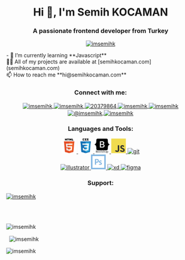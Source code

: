<h1 align="center">Hi 👋, I'm Semih KOCAMAN</h1>
<h3 align="center">A passionate frontend developer from Turkey</h3>
<p align="center">
  <a href="https://twitter.com/imsemihk" target="blank">
    <img src="https://img.shields.io/twitter/follow/imsemihk?logo=twitter&style=for-the-badge" alt="imsemihk" />
  </a>
</p align="center"> - 🌱 I’m currently learning **Javascript** </br> 👨‍💻 All of my projects are available at [semihkocaman.com](semihkocaman.com) </br> 📫 How to reach me **hi@semihkocaman.com** <h3 align="center">Connect with me:</h3>
<p align="center">
  <a href="https://twitter.com/imsemihk" target="blank">
    <img align="center" src="https://raw.githubusercontent.com/rahuldkjain/github-profile-readme-generator/master/src/images/icons/Social/twitter.svg" alt="imsemihk" height="30" width="40" />
  </a>
  <a href="https://linkedin.com/in/imsemihk" target="blank">
    <img align="center" src="https://raw.githubusercontent.com/rahuldkjain/github-profile-readme-generator/master/src/images/icons/Social/linked-in-alt.svg" alt="imsemihk" height="30" width="40" />
  </a>
  <a href="https://stackoverflow.com/users/20379864" target="blank">
    <img align="center" src="https://raw.githubusercontent.com/rahuldkjain/github-profile-readme-generator/master/src/images/icons/Social/stack-overflow.svg" alt="20379864" height="30" width="40" />
  </a>
  <a href="https://fb.com/imsemihk" target="blank">
    <img align="center" src="https://raw.githubusercontent.com/rahuldkjain/github-profile-readme-generator/master/src/images/icons/Social/facebook.svg" alt="imsemihk" height="30" width="40" />
  </a>
  <a href="https://instagram.com/imsemihk" target="blank">
    <img align="center" src="https://raw.githubusercontent.com/rahuldkjain/github-profile-readme-generator/master/src/images/icons/Social/instagram.svg" alt="imsemihk" height="30" width="40" />
  </a>
  <a href="https://medium.com/@imsemihk" target="blank">
    <img align="center" src="https://raw.githubusercontent.com/rahuldkjain/github-profile-readme-generator/master/src/images/icons/Social/medium.svg" alt="@imsemihk" height="30" width="40" />
  </a>
  <a href="https://www.youtube.com/c/imsemihk" target="blank">
    <img align="center" src="https://raw.githubusercontent.com/rahuldkjain/github-profile-readme-generator/master/src/images/icons/Social/youtube.svg" alt="imsemihk" height="30" width="40" />
  </a>
</p>
<h3 align="center">Languages and Tools:</h3>
<p align="center">
  <a href="https://www.w3.org/html/" target="_blank" rel="noreferrer">
    <img src="https://raw.githubusercontent.com/devicons/devicon/master/icons/html5/html5-original-wordmark.svg" alt="html5" width="40" height="40" />
  </a>
  <a href="https://www.w3schools.com/css/" target="_blank" rel="noreferrer">
    <img src="https://raw.githubusercontent.com/devicons/devicon/master/icons/css3/css3-original-wordmark.svg" alt="css3" width="40" height="40" />
  </a>
  <a href="https://getbootstrap.com" target="_blank" rel="noreferrer">
    <img src="https://raw.githubusercontent.com/devicons/devicon/master/icons/bootstrap/bootstrap-plain-wordmark.svg" alt="bootstrap" width="40" height="40" />
  </a>
   <a href="https://developer.mozilla.org/en-US/docs/Web/JavaScript" target="_blank" rel="noreferrer">
    <img src="https://raw.githubusercontent.com/devicons/devicon/master/icons/javascript/javascript-original.svg" alt="javascript" width="40" height="40" />
  </a>
  <a href="https://git-scm.com/" target="_blank" rel="noreferrer">
    <img src="https://www.vectorlogo.zone/logos/git-scm/git-scm-icon.svg" alt="git" width="40" height="40" />
  </a></br>
      <a href="https://www.adobe.com/in/products/illustrator.html" target="_blank" rel="noreferrer">
    <img src="https://www.vectorlogo.zone/logos/adobe_illustrator/adobe_illustrator-icon.svg" alt="illustrator" width="40" height="40" />
  </a>
  <a href="https://www.photoshop.com/en" target="_blank" rel="noreferrer">
    <img src="https://raw.githubusercontent.com/devicons/devicon/master/icons/photoshop/photoshop-line.svg" alt="photoshop" width="40" height="40" />
  </a>
  <a href="https://www.adobe.com/products/xd.html" target="_blank" rel="noreferrer">
    <img src="https://cdn.worldvectorlogo.com/logos/adobe-xd.svg" alt="xd" width="40" height="40" />
  </a>
    <a href="https://www.figma.com/" target="_blank" rel="noreferrer">
    <img src="https://www.vectorlogo.zone/logos/figma/figma-icon.svg" alt="figma" width="40" height="40" />
  </a>
</p>
<h3 align="center">Support:</h3>
<p>
  <a href="https://www.buymeacoffee.com/imsemihk">
    <img align="center" src="https://cdn.buymeacoffee.com/buttons/v2/default-yellow.png" height="50" width="210" alt="imsemihk" />
  </a>
</p>
<br>
<br>
<p>
  <img align="center" src="https://github-readme-stats.vercel.app/api/top-langs?username=imsemihk&show_icons=true&locale=en&layout=compact" alt="imsemihk" />
</p>
<p>&nbsp; <img align="center" src="https://github-readme-stats.vercel.app/api?username=imsemihk&show_icons=true&locale=en" alt="imsemihk" />
</p>
<p>
  <img align="center" src="https://github-readme-streak-stats.herokuapp.com/?user=imsemihk&" alt="imsemihk" />
</p>
